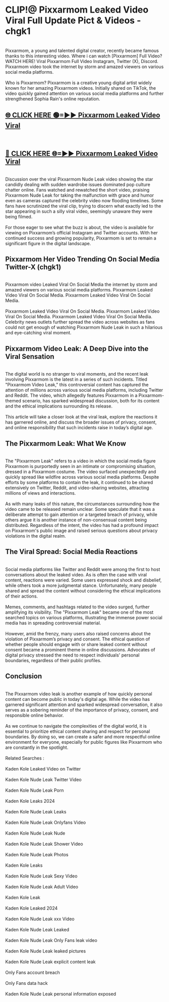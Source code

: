 # CLIP!@ Pixxarmom Leaked Video Viral Full Update Pict & Videos - chgk1
<br>
Pixxarmom, a young and talented digital creator, recently became famous thanks to this interesting video. Where i can watch [Pixxarmom] Full Video? WATCH HERE! Viral Pixxarmom Full Video Instagram, Twitter (X), Discord. Pixxarmom video took the internet by storm and amazed viewers on various social media platforms.
<br><br>
Who is Pixxarmom? Pixxarmom is a creative young digital artist widely known for her amazing Pixxarmom videos. Initially shared on TikTok, the video quickly gained attention on various social media platforms and further strengthened Sophia Rain's online reputation.
<br>
<h2><a href="https://bestclip.site?title=Pixxarmom">🌐 CLICK HERE 🟢=►► Pixxarmom Leaked Video Viral</a></h2>
<br>
<h2><a href="https://bestclip.site?title=Pixxarmom">🔴 CLICK HERE 🌐=►► Pixxarmom Leaked Video Viral</a></h2>
<br>
Discussion over the viral Pixxarmom Nude Leak video showing the star candidly dealing with sudden wardrobe issues dominated pop culture chatter online. Fans watched and rewatched the short video, praising Pixxarmom Nude Leak for taking the malfunction with grace and humor even as cameras captured the celebrity video now flooding timelines. Some fans have scrutinized the viral clip, trying to discern what exactly led to the star appearing in such a silly viral video, seemingly unaware they were being filmed.
<br><br>
For those eager to see what the buzz is about, the video is available for viewing on Pixxarmom’s official Instagram and Twitter accounts. With her continued success and growing popularity, Pixxarmom is set to remain a significant figure in the digital landscape.
<br>
<h2>Pixxarmom Her Video Trending On Social Media Twitter-X (chgk1)</h2>
<br>
Pixxarmom video Leaked Viral On Social Media the internet by storm and amazed viewers on various social media platforms. Pixxarmom Leaked Video Viral On Social Media. Pixxarmom Leaked Video Viral On Social Media.
<br><br>
Pixxarmom Leaked Video Viral On Social Media. Pixxarmom Leaked Video Viral On Social Media. Pixxarmom Leaked Video Viral On Social Media. Celebrity news outlets further spread the video across websites as fans could not get enough of watching Pixxarmom Nude Leak in such a hilarious and eye-catching viral moment.
<br>
<h2>Pixxarmom Video Leak: A Deep Dive into the Viral Sensation</h2>
<br>
The digital world is no stranger to viral moments, and the recent leak involving Pixxarmom is the latest in a series of such incidents. Titled "Pixxarmom Video Leak," this controversial content has captured the attention of millions across various social media platforms, including Twitter and Reddit. The video, which allegedly features Pixxarmom in a Pixxarmom-themed scenario, has sparked widespread discussion, both for its content and the ethical implications surrounding its release.
<br><br>
This article will take a closer look at the viral leak, explore the reactions it has garnered online, and discuss the broader issues of privacy, consent, and online responsibility that such incidents raise in today’s digital age.
<br>
<h2>The Pixxarmom Leak: What We Know</h2>
<br>
The "Pixxarmom Leak" refers to a video in which the social media figure Pixxarmom is purportedly seen in an intimate or compromising situation, dressed in a Pixxarmom costume. The video surfaced unexpectedly and quickly spread like wildfire across various social media platforms. Despite efforts by some platforms to contain the leak, it continued to be shared extensively on Twitter, Reddit, and video-sharing websites, attracting millions of views and interactions.
<br><br>
As with many leaks of this nature, the circumstances surrounding how the video came to be released remain unclear. Some speculate that it was a deliberate attempt to gain attention or a targeted breach of privacy, while others argue it is another instance of non-consensual content being distributed. Regardless of the intent, the video has had a profound impact on Pixxarmom's public image and raised serious questions about privacy violations in the digital realm.
<br>
<h2>The Viral Spread: Social Media Reactions</h2>
<br>
Social media platforms like Twitter and Reddit were among the first to host conversations about the leaked video. As is often the case with viral content, reactions were varied. Some users expressed shock and disbelief, while others took a more judgmental stance. Unfortunately, many people shared and spread the content without considering the ethical implications of their actions.
<br><br>
Memes, comments, and hashtags related to the video surged, further amplifying its visibility. The "Pixxarmom Leak" became one of the most searched topics on various platforms, illustrating the immense power social media has in spreading controversial material.
<br><br>
However, amid the frenzy, many users also raised concerns about the violation of Pixxarmom’s privacy and consent. The ethical question of whether people should engage with or share leaked content without consent became a prominent theme in online discussions. Advocates of digital privacy stressed the need to respect individuals' personal boundaries, regardless of their public profiles.
<br>
<h2>Conclusion</h2>
<br>
The Pixxarmom video leak is another example of how quickly personal content can become public in today's digital age. While the video has garnered significant attention and sparked widespread conversation, it also serves as a sobering reminder of the importance of privacy, consent, and responsible online behavior.
<br><br>
As we continue to navigate the complexities of the digital world, it is essential to prioritize ethical content sharing and respect for personal boundaries. By doing so, we can create a safer and more respectful online environment for everyone, especially for public figures like Pixxarmom who are constantly in the spotlight.
<br><br>
Related Searches :
<br><br>
Kaden Kole Leaked Video on Twitter
<br><br>
Kaden Kole Nude Leak Twitter Video
<br><br>
Kaden Kole Nude Leak Porn
<br><br>
Kaden Kole Leaks 2024
<br><br>
Kaden Kole Nude Leak Leaks
<br><br>
Kaden Kole Nude Leak Onlyfans Video
<br><br>
Kaden Kole Nude Leak Nude
<br><br>
Kaden Kole Nude Leak Shower Video
<br><br>
Kaden Kole Nude Leak Photos
<br><br>
Kaden Kole Leaks
<br><br>
Kaden Kole Nude Leak Sexy Video
<br><br>
Kaden Kole Nude Leak Adult Video
<br><br>
Kaden Kole Leak
<br><br>
Kaden Kole Leaked 2024
<br><br>
Kaden Kole Nude Leak xxx Video
<br><br>
Kaden Kole Nude Leak Leaked
<br><br>
Kaden Kole Nude Leak Only Fans leak video
<br><br>
Kaden Kole Nude Leak leaked pictures
<br><br>
Kaden Kole Nude Leak explicit content leak
<br><br>
Only Fans account breach
<br><br>
Only Fans data hack
<br><br>
Kaden Kole Nude Leak personal information exposed